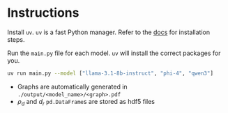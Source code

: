 # Instructions

Install `uv`. `uv` is a fast Python manager. Refer to the [docs](https://docs.astral.sh/uv/guides/install-python/) for installation steps.

Run the `main.py` file for each model. `uv` will install the correct packages for you.
```bash
uv run main.py --model ["llama-3.1-8b-instruct", "phi-4", "qwen3"]
```
- Graphs are automatically generated in `./output/<model_name>/<graph>.pdf`
- $\rho_d$ and $d_r$ `pd.DataFrame`s are stored as hdf5 files